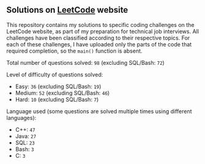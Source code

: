 ## Solutions on [LeetCode](https://leetcode.com/) website

This repository contains my solutions to specific coding challenges on the LeetCode website, as part of my preparation for technical job interviews. All challenges have been classified according to their respective topics. For each of these challenges, I have uploaded only the parts of the code that required completion, so the `main()` function is absent.

Total number of questions solved: `98` (excluding SQL/Bash: `72`)

Level of difficulty of questions solved:
* Easy: `36` (excluding SQL/Bash: `19`)
* Medium: `52` (excluding SQL/Bash: `46`)
* Hard: `10` (excluding SQL/Bash: `7`)

Language used (some questions are solved multiple times using different languages):
* C++: `47`
* Java: `27`
* SQL: `23`
* Bash: `3`
* C: `3`
